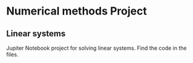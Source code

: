 <h1>Numerical methods Project</h1>
<h2>Linear systems</h2>


Jupiter Notebook project for solving linear systems.
Find the code in the files.
